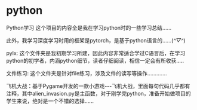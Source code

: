 # python
Python学习
这个项目的内容全是我在学习python时的一些学习总结......


此外，我学习深度学习时用的框架是pytorch，是基于python语言的......(*^▽^*)

pylx: 这个文件夹是我初期学习所建，因此内容非常适合学过C语言后，在学习python的初学者，内涵python细节，读者仔细阅读，相信一定会有所收获.....

文件练习: 这个文件夹是针对file练习，涉及文件的读写等操作.............

飞机大战：基于Pygame开发的一款小游戏---飞机大战，里面每句代码几乎都有注释，其中alien_invasion.py是主函数，对于刚学完python，准备开始做项目的学生来说，绝对是一个不错的选择......


